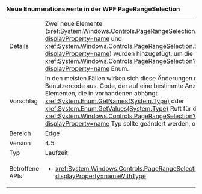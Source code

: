 ### <a name="new-enum-values-in-wpfs-pagerangeselection"></a>Neue Enumerationswerte in der WPF PageRangeSelection

|   |   |
|---|---|
|Details|Zwei neue Elemente (<xref:System.Windows.Controls.PageRangeSelection.CurrentPage?displayProperty=name> und <xref:System.Windows.Controls.PageRangeSelection.SelectedPages?displayProperty=name>) wurden hinzugefügt, um die <xref:System.Windows.Controls.PageRangeSelection?displayProperty=name> Enum.|
|Vorschlag|In den meisten Fällen wirken sich diese Änderungen nicht auf Benutzercode aus. Code, der auf eine bestimmte Anzahl von Elementen, die in vorhandenen abhängt <xref:System.Enum.GetNames(System.Type)> oder <xref:System.Enum.GetValues(System.Type)> Ruft für die <xref:System.Windows.Controls.PageRangeSelection?displayProperty=name> Typ sollte geändert werden, obwohl.|
|Bereich|Edge|
|Version|4.5|
|Typ|Laufzeit|
|Betroffene APIs|<ul><li><xref:System.Windows.Controls.PageRangeSelection?displayProperty=nameWithType></li></ul>|

